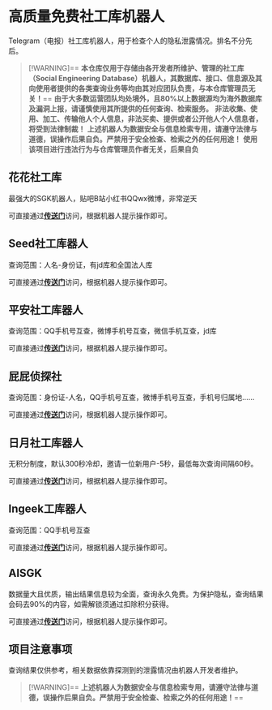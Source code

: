 # 高质量免费社工库机器人

Telegram（电报）社工库机器人，用于检查个人的隐私泄露情况。排名不分先后。

> [!WARNING]\==
> **本仓库仅用于存储由各开发者所维护、管理的社工库（Social Engineering Database）机器人，其数据库、接口、信息源及其向使用者提供的各类查询业务等均由其对应团队负责，与本仓库管理员无关！**==
> **由于大多数运营团队均处境外，且80%以上数据源均为海外数据库及漏洞上报，请谨慎使用其所提供的任何查询、检索服务。**
> **非法收集、使用、加工、传输他人个人信息，非法买卖、提供或者公开他人个人信息者，将受到法律制裁！**
> **上述机器人为数据安全与信息检索专用，请遵守法律与道德，误操作后果自负。严禁用于安全检查、检索之外的任何用途！**
> **使用该项目进行违法行为与仓库管理员作者无关，后果自负**

## 花花社工库
最强大的SGK机器人，贴吧B站小红书QQwx微博，非常逆天

可直接通过[**传送门**](https://t.me/sgkvipbot?start=vip_1243085)访问，根据机器人提示操作即可。

## Seed社工库器人
查询范围：人名-身份证，有jd库和全国法人库

可直接通过[**传送门**](https://t.me/SeedSGKBOT?start=0nr658ofr)访问，根据机器人提示操作即可。

## 平安社工库器人
查询范围：QQ手机号互查，微博手机号互查，微信手机互查，jd库

可直接通过[**传送门**](https://t.me/pingansgk_bot?start=rYspn9zFwy)访问，根据机器人提示操作即可。

## 屁屁侦探社
查询范围：身份证-人名，QQ手机号互查，微博手机号互查，手机号归属地……

可直接通过[**传送门**](http://t.me/ppsgk_bot?start=6781058433)访问，根据机器人提示操作即可。

## 日月社工库器人
无积分制度，默认300秒冷却，邀请一位新用户-5秒，最低每次查询间隔60秒。

可直接通过[**传送门**](https://t.me/RYSGKBOT?start=6781058433)访问，根据机器人提示操作即可。

## Ingeek工库器人
查询范围：QQ手机号互查

可直接通过[**传送门**](https://t.me/ingeeksgkbot?start=Njc4MTA1ODQzMw==)访问，根据机器人提示操作即可。

## AISGK
数据量大且优质，输出结果信息较为全面，查询永久免费。为保护隐私，查询结果会码去90%的内容，如需解锁须通过扣除积分获得。

可直接通过[**传送门**](http://t.me/aishegongkubot?start=AISGK_325JZGWP)访问，根据机器人提示操作即可。

## 项目注意事项

查询结果仅供参考，相关数据依靠探测到的泄露情况由机器人开发者维护。

> [!WARNING]\==
> **上述机器人为数据安全与信息检索专用，请遵守法律与道德，误操作后果自负。严禁用于安全检查、检索之外的任何用途！**==

